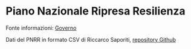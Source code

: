 # Piano Nazionale Ripresa Resilienza

Fonte informazioni: [Governo](https://www.governo.it/sites/governo.it/files/PNRR_0.pdf)

Dati del PNRR in formato CSV di Riccarco Saporiti, [repository Github](https://github.com/sapomnia/Piano-nazionale-di-ripartenza-e-resilienza)
